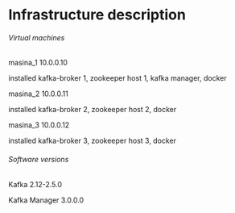 # Infrastructure description

###### Virtual machines

masina_1 10.0.0.10

installed kafka-broker 1, zookeeper host 1, kafka manager, docker 
 
masina_2 10.0.0.11 

installed kafka-broker 2, zookeeper host 2, docker 

masina_3 10.0.0.12

installed kafka-broker 3, zookeeper host 3, docker 


###### Software versions
Kafka 2.12-2.5.0

Kafka Manager 3.0.0.0